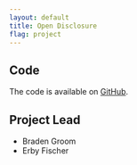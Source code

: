 ```yaml
---
layout: default
title: Open Disclosure
flag: project
---
```


Code
----

The code is available on [GitHub](https://github.com/CodeforBirmingham/Open-Disclosure).


Project Lead
------------

- Braden Groom
- Erby Fischer
